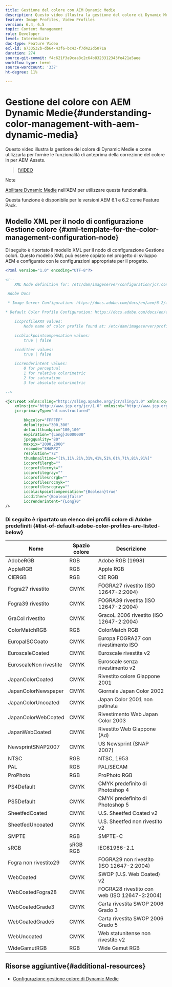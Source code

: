 ```yaml
---
title: Gestione del colore con AEM Dynamic Medie
description: Questo video illustra la gestione del colore di Dynamic Medie e come utilizzarla per fornire le funzionalità di anteprima della correzione del colore in per AEM Assets.
feature: Image Profiles, Video Profiles
version: 6.4, 6.5
topic: Content Management
role: Developer
level: Intermediate
doc-type: Feature Video
exl-id: a733532b-db64-43f6-bc43-f7d422d5071a
duration: 274
source-git-commit: f4c621f3a9caa8c2c64b8323312343fe421a5aee
workflow-type: tm+mt
source-wordcount: '337'
ht-degree: 11%

---
```


# Gestione del colore con AEM Dynamic Medie{#understanding-color-management-with-aem-dynamic-media}

Questo video illustra la gestione del colore di Dynamic Medie e come utilizzarla per fornire le funzionalità di anteprima della correzione del colore in per AEM Assets.

>[!VIDEO](https://video.tv.adobe.com/v/16792?quality=12&learn=on)

>[!NOTE]
>
>[Abilitare Dynamic Medie](https://experienceleague.adobe.com/docs/experience-manager-release-information/aem-release-updates/previous-updates/aem-previous-versions.html?lang=it) nell&#39;AEM per utilizzare questa funzionalità.

Questa funzione è disponibile per le versioni AEM 6.1 e 6.2 come Feature Pack.

## Modello XML per il nodo di configurazione Gestione colore {#xml-template-for-the-color-management-configuration-node}

Di seguito è riportato il modello XML per il nodo di configurazione Gestione colori. Questo modello XML può essere copiato nel progetto di sviluppo AEM e configurato con le configurazioni appropriate per il progetto.

```xml
<?xml version="1.0" encoding="UTF-8"?>

<!--
    XML Node definition for: /etc/dam/imageserver/configuration/jcr:content/settings

 Adobe Docs

 * Image Server Configuration: https://docs.adobe.com/docs/en/aem/6-2/administer/content/dynamic-media/config-dynamic.html#Configuring%20Dynamic%20Media%20Image%20Settings

* Default Color Profile Configuration: https://docs.adobe.com/docs/en/aem/6-1/administer/content/dynamic-media/config-dynamic.html#Configuring%20the%20default%20color%20profiles

    iccprofileXXX values:
        Node name of color profile found at: /etc/dam/imageserver/profiles

    iccblackpointcompensation values:
        true | false

    iccdither values:
        true | false

    iccrenderintent values:
        0 for perceptual
        1 for relative colorimetric
        2 for saturation
        3 for absolute colorimetric

-->

<jcr:root xmlns:sling="http://sling.apache.org/jcr/sling/1.0" xmlns:cq="http://www.day.com/jcr/cq/1.0"
    xmlns:jcr="http://www.jcp.org/jcr/1.0" xmlns:nt="http://www.jcp.org/jcr/nt/1.0"
    jcr:primaryType="nt:unstructured"

        bkgcolor="FFFFFF"
        defaultpix="300,300"
        defaultthumbpix="100,100"
        expiration="{Long}36000000"
        jpegquality="80"
        maxpix="2000,2000"
        resmode="SHARP2"
        resolution="72"
        thumbnailtime="[1%,11%,21%,31%,41%,51%,61%,71%,81%,91%]"
        iccprofilergb=""
        iccprofilecmyk=""
        iccprofilegray=""
        iccprofilesrcrgb=""
        iccprofilesrccmyk=""
        iccprofilesrcgray=""
        iccblackpointcompensation="{Boolean}true"
        iccdither="{Boolean}false"
        iccrenderintent="{Long}0"
/>
```

### Di seguito è riportato un elenco dei profili colore di Adobe predefiniti {#list-of-default-adobe-color-profiles-are-listed-below}

| Nome | Spazio colore | Descrizione |
| ------------------- | ---------- | ------------------------------------- |
| AdobeRGB | RGB | Adobe RGB (1998) |
| AppleRGB | RGB | Apple RGB |
| CIERGB | RGB | CIE RGB |
| Fogra27 rivestito | CMYK | FOGRA27 rivestito (ISO 12647-2:2004) |
| Fogra39 rivestito | CMYK | FOGRA39 rivestita (ISO 12647-2:2004) |
| GraCol rivestito | CMYK | GracoL 2006 rivestito (ISO 12647-2:2004) |
| ColorMatchRGB | RGB | ColorMatch RGB |
| EuropaISOCoato | CMYK | Europa FOGRA27 con rivestimento ISO |
| EuroscaleCoated | CMYK | Euroscale rivestita v2 |
| EuroscaleNon rivestite | CMYK | Euroscale senza rivestimento v2 |
| JapanColorCoated | CMYK | Rivestito colore Giappone 2001 |
| JapanColorNewspaper | CMYK | Giornale Japan Color 2002 |
| JapanColorUncoated | CMYK | Japan Color 2001 non patinata |
| JapanColorWebCoated | CMYK | Rivestimento Web Japan Color 2003 |
| JapanWebCoated | CMYK | Rivestito Web Giappone (Ad) |
| NewsprintSNAP2007 | CMYK | US Newsprint (SNAP 2007) |
| NTSC | RGB | NTSC, 1953 |
| PAL | RGB | PAL/SECAM |
| ProPhoto | RGB | ProPhoto RGB |
| PS4Default | CMYK | CMYK predefinito di Photoshop 4 |
| PS5Default | CMYK | CMYK predefinito di Photoshop 5 |
| SheetfedCoated | CMYK | U.S. Sheetfed Coated v2 |
| SheetfedUncoated | CMYK | U.S. Sheetfed non rivestito v2 |
| SMPTE | RGB | SMPTE-C |
| sRGB | sRGB RGB | IEC61966-2.1 |
| Fogra non rivestito29 | CMYK | FOGRA29 non rivestito (ISO 12647-2:2004) |
| WebCoated | CMYK | SWOP (U.S. Web Coated) v2 |
| WebCoatedFogra28 | CMYK | FOGRA28 rivestito con web (ISO 12647-2:2004) |
| WebCoatedGrade3 | CMYK | Carta rivestita SWOP 2006 Grado 3 |
| WebCoatedGrade5 | CMYK | Carta rivestita SWOP 2006 Grado 5 |
| WebUncoated | CMYK | Web statunitense non rivestito v2 |
| WideGamutRGB | RGB | Wide Gamut RGB |

## Risorse aggiuntive{#additional-resources}

* [Configurazione gestione colore di Dynamic Medie](https://helpx.adobe.com/experience-manager/6-5/assets/using/config-dynamic.html#ConfiguringDynamicMediaColorManagement)

